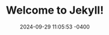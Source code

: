 ---
layout: post
title:  "Welcome to Jekyll!"
date:   2024-09-29 11:05:53 -0400
categories: jekyll update
---
